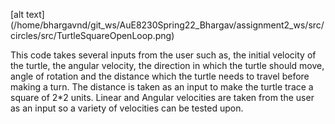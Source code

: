 [alt text] (/home/bhargavnd/git_ws/AuE8230Spring22_Bhargav/assignment2_ws/src/circles/src/TurtleSquareOpenLoop.png)

This code takes several inputs from the user such as, the initial velocity of the turtle, the angular velocity, the direction in which the turtle should move, angle of rotation and the distance which the turtle needs to travel before making a turn. 
The distance is taken as an input to make the turtle trace a square of 2*2 units. Linear and Angular velocities are taken from the user as an input so a variety of velocities can be tested upon. 
